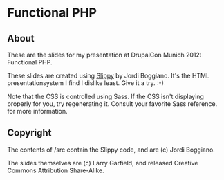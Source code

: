 # Functional PHP

## About

These are the slides for my presentation at DrupalCon Munich 2012: Functional PHP.

These slides are created using <a href="https://github.com/Seldaek/slippy">Slippy</a>
by Jordi Boggiano.  It's the HTML presentationsystem I find I dislike least.
Give it a try. :-)

Note that the CSS is controlled using Sass.  If the CSS isn't displaying properly
for you, try regenerating it.  Consult your favorite Sass reference. for more
information.

## Copyright

The contents of /src contain the Slippy code, and are (c) Jordi Boggiano.

The slides themselves are (c) Larry Garfield, and released Creative Commons
Attribution Share-Alike.
